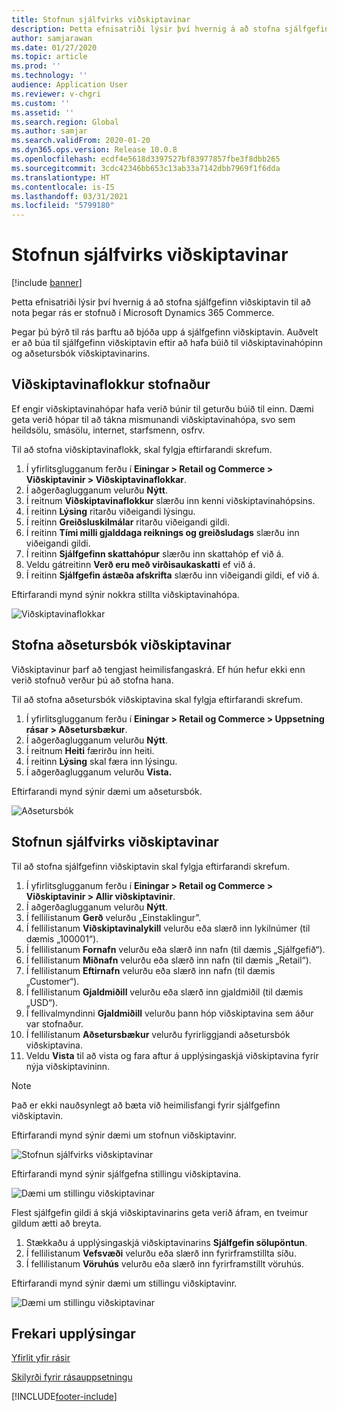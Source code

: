 ```yaml
---
title: Stofnun sjálfvirks viðskiptavinar
description: Þetta efnisatriði lýsir því hvernig á að stofna sjálfgefinn viðskiptavin til að nota þegar rás er stofnuð í Microsoft Dynamics 365 Commerce.
author: samjarawan
ms.date: 01/27/2020
ms.topic: article
ms.prod: ''
ms.technology: ''
audience: Application User
ms.reviewer: v-chgri
ms.custom: ''
ms.assetid: ''
ms.search.region: Global
ms.author: samjar
ms.search.validFrom: 2020-01-20
ms.dyn365.ops.version: Release 10.0.8
ms.openlocfilehash: ecdf4e5618d3397527bf83977857fbe3f8dbb265
ms.sourcegitcommit: 3cdc42346bb653c13ab33a7142dbb7969f1f6dda
ms.translationtype: HT
ms.contentlocale: is-IS
ms.lasthandoff: 03/31/2021
ms.locfileid: "5799180"
---
```

# <a name="create-a-default-customer"></a>Stofnun sjálfvirks viðskiptavinar

[!include [banner](includes/banner.md)]

Þetta efnisatriði lýsir því hvernig á að stofna sjálfgefinn viðskiptavin til að nota þegar rás er stofnuð í Microsoft Dynamics 365 Commerce.

Þegar þú býrð til rás þarftu að bjóða upp á sjálfgefinn viðskiptavin. Auðvelt er að búa til sjálfgefinn viðskiptavin eftir að hafa búið til viðskiptavinahópinn og aðsetursbók viðskiptavinarins.

## <a name="create-a-customer-group"></a>Viðskiptavinaflokkur stofnaður

Ef engir viðskiptavinahópar hafa verið búnir til geturðu búið til einn. Dæmi geta verið hópar til að tákna mismunandi viðskiptavinahópa, svo sem heildsölu, smásölu, internet, starfsmenn, osfrv.

Til að stofna viðskiptavinaflokk, skal fylgja eftirfarandi skrefum.

1. Í yfirlitsglugganum ferðu í **Einingar \> Retail og Commerce \> Viðskiptavinir \> Viðskiptavinaflokkar**.
1. Í aðgerðaglugganum velurðu **Nýtt**.
1. Í reitnum **Viðskiptavinaflokkur** slærðu inn kenni viðskiptavinahópsins.
1. Í reitinn **Lýsing** ritarðu viðeigandi lýsingu.
1. Í reitinn **Greiðsluskilmálar** ritarðu viðeigandi gildi.
1. Í reitinn **Tími milli gjalddaga reiknings og greiðsludags** slærðu inn viðeigandi gildi.
1. Í reitinn **Sjálfgefinn skattahópur** slærðu inn skattahóp ef við á.
1. Veldu gátreitinn **Verð eru með virðisaukaskatti** ef við á.
1. Í reitinn **Sjálfgefin ástæða afskrifta** slærðu inn viðeigandi gildi, ef við á.

Eftirfarandi mynd sýnir nokkra stillta viðskiptavinahópa.

![Viðskiptavinaflokkar](media/customer-groups.png)

## <a name="create-a-customer-address-book"></a>Stofna aðsetursbók viðskiptavinar

Viðskiptavinur þarf að tengjast heimilisfangaskrá. Ef hún hefur ekki enn verið stofnuð verður þú að stofna hana.

Til að stofna aðsetursbók viðskiptavina skal fylgja eftirfarandi skrefum.

1. Í yfirlitsglugganum ferðu í **Einingar \> Retail og Commerce \> Uppsetning rásar \> Aðsetursbækur**.
1. Í aðgerðaglugganum velurðu **Nýtt**.
1. Í reitnum **Heiti** færirðu inn heiti.
1. Í reitinn **Lýsing** skal færa inn lýsingu.
1. Í aðgerðaglugganum velurðu **Vista.**

Eftirfarandi mynd sýnir dæmi um aðsetursbók.

![Aðsetursbók](media/address-book.png)

## <a name="create-a-default-customer"></a>Stofnun sjálfvirks viðskiptavinar

Til að stofna sjálfgefinn viðskiptavin skal fylgja eftirfarandi skrefum.

1. Í yfirlitsglugganum ferðu í **Einingar \> Retail og Commerce \> Viðskiptavinir \> Allir viðskiptavinir**.
1. Í aðgerðaglugganum velurðu **Nýtt**.
1. Í fellilistanum **Gerð** velurðu „Einstaklingur”.
1. Í fellilistanum **Viðskiptavinalykill** velurðu eða slærð inn lykilnúmer (til dæmis „100001“).
1. Í fellilistanum **Fornafn** velurðu eða slærð inn nafn (til dæmis „Sjálfgefið“).
1. Í fellilistanum **Miðnafn** velurðu eða slærð inn nafn (til dæmis „Retail“).
1. Í fellilistanum **Eftirnafn** velurðu eða slærð inn nafn (til dæmis „Customer“).
1. Í fellilistanum **Gjaldmiðill** velurðu eða slærð inn gjaldmiðil (til dæmis „USD“).
1. Í fellivalmyndinni **Gjaldmiðill** velurðu þann hóp viðskiptavina sem áður var stofnaður.
1. Í fellilistanum **Aðsetursbækur** velurðu fyrirliggjandi aðsetursbók viðskiptavina.
1. Veldu **Vista** til að vista og fara aftur á upplýsingaskjá viðskiptavina fyrir nýja viðskiptavininn.

> [!NOTE]
> Það er ekki nauðsynlegt að bæta við heimilisfangi fyrir sjálfgefinn viðskiptavin.

Eftirfarandi mynd sýnir dæmi um stofnun viðskiptavinr.

![Stofnun sjálfvirks viðskiptavinar](media/default-customer-creation.png)

Eftirfarandi mynd sýnir sjálfgefna stillingu viðskiptavina.

![Dæmi um stillingu viðskiptavinar](media/default-customer-configuration1.png)

Flest sjálfgefin gildi á skjá viðskiptavinarins geta verið áfram, en tveimur gildum ætti að breyta.

1. Stækkaðu á upplýsingaskjá viðskiptavinarins **Sjálfgefin sölupöntun**.
1. Í fellilistanum **Vefsvæði** velurðu eða slærð inn fyrirframstillta síðu.
1. Í fellilistanum **Vöruhús** velurðu eða slærð inn fyrirframstillt vöruhús.

Eftirfarandi mynd sýnir dæmi um stillingu viðskiptavinr.

![Dæmi um stillingu viðskiptavinar](media/default-customer-configuration2.png)

## <a name="additional-resources"></a>Frekari upplýsingar

[Yfirlit yfir rásir](channels-overview.md)

[Skilyrði fyrir rásauppsetningu](channels-prerequisites.md)


[!INCLUDE[footer-include](../includes/footer-banner.md)]
